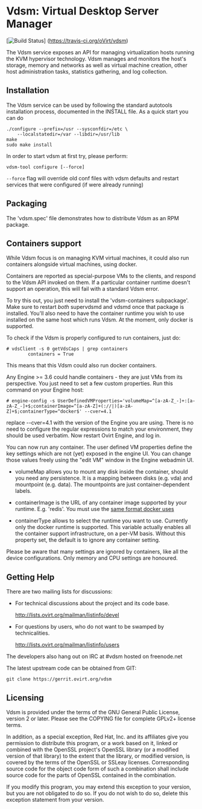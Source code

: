 # Vdsm: Virtual Desktop Server Manager

[![Build Status](https://travis-ci.org/oVirt/vdsm.svg?branch=master)]
(https://travis-ci.org/oVirt/vdsm)

The Vdsm service exposes an API for managing virtualization
hosts running the KVM hypervisor technology. Vdsm manages and monitors
the host's storage, memory and networks as well as virtual machine
creation, other host administration tasks, statistics gathering, and
log collection.


## Installation

The Vdsm service can be used by following the standard autotools
installation process, documented in the INSTALL file. As a quick
start you can do

    ./configure --prefix=/usr --sysconfdir=/etc \
        --localstatedir=/var --libdir=/usr/lib
    make
    sudo make install

In order to start vdsm at first try, please perform:

    vdsm-tool configure [--force]

`--force` flag will override old conf files with vdsm defaults and
restart services that were configured (if were already running)


## Packaging

The 'vdsm.spec' file demonstrates how to distribute Vdsm as an RPM
package.

## Containers support

While Vdsm focus is on managing KVM virtual machines, it could also run
containers alongside virtual machines, using docker.

Containers are reported as special-purpose VMs to the clients, and respond
to the Vdsm API invoked on them.
If a particular container runtime doesn't support an operation, this will
fail with a standard Vdsm error.

To try this out, you just need to install the 'vdsm-containers subpackage'.
Make sure to restart *both* supervdsmd and vdsmd once that package is installed.
You'll also need to have the container runtime you wish to use installed on
the same host which runs Vdsm. At the moment, only docker is supported.

To check if the Vdsm is properly configured to run containers, just do:

    # vdsClient -s 0 getVdsCaps | grep containers
            containers = True

This means that this Vdsm could also run docker containers.

Any Engine >= 3.6 could handle containers - they are just VMs from its perspective.
You just need to set a few custom properties. Run this command
on your Engine host:

    # engine-config -s UserDefinedVMProperties='volumeMap=^[a-zA-Z_-]+:[a-zA-Z_-]+$;containerImage=^[a-zA-Z]+(://|)[a-zA-Z]+$;containerType=^docker$' --cver=4.1

replace --cver=4.1 with the version of the Engine you are using.
There is no need to configure the regular expressions to match your environment,
they should be used verbatim.
Now restart Ovirt Engine, and log in.

You can now run any container. The user defined VM properties define
the key settings which are not (yet) exposed in the engine UI.
You can change those values freely using the "edit VM" window in the
Engine webadmin UI.

- volumeMap allows you to mount any disk inside the container, should you
  need any persistence. It is a mapping between disks (e.g. vda)
  and mountpoint (e.g. data). The mountpoints are just container-dependent labels.

- containerImage is the URL of any container image supported by your
  runtime. E.g. 'redis'. You must use the [same format docker uses](https://docs.docker.com/engine/reference/run/)

- containerType allows to select the runtime you want to use. Currently only
  the docker runtime is supported. This variable actually enables all the container
  support infrastructure, on a per-VM basis.
  Without this property set, the default is to ignore any container setting.

Please be aware that many settings are ignored by containers, like all
the device configurations. Only memory and CPU settings are honoured.


## Getting Help

There are two mailing lists for discussions:

- For technical discussions about the project and its code base.

  http://lists.ovirt.org/mailman/listinfo/devel

- For questions by users, who do not want to be swamped by
  technicalities.

  http://lists.ovirt.org/mailman/listinfo/users

The developers also hang out on IRC at #vdsm hosted on freenode.net

The latest upstream code can be obtained from GIT:

    git clone https://gerrit.ovirt.org/vdsm


## Licensing

Vdsm is provided under the terms of the GNU General Public License,
version 2 or later. Please see the COPYING file for complete GPLv2+
license terms.

In addition, as a special exception, Red Hat, Inc. and its affiliates
give you permission to distribute this program, or a work based on it,
linked or combined with the OpenSSL project's OpenSSL library (or a
modified version of that library) to the extent that the library, or
modified version, is covered by the terms of the OpenSSL or SSLeay
licenses.  Corresponding source code for the object code form of such
a combination shall include source code for the parts of OpenSSL
contained in the combination.

If you modify this program, you may extend this exception to your
version, but you are not obligated to do so.  If you do not wish to do
so, delete this exception statement from your version.
